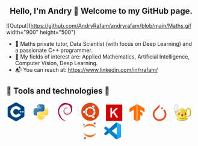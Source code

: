 <div align="center">
  <h2> Hello, I'm Andry 👋 Welcome to my GitHub page. </h2>
</div>

![Output](https://github.com/AndryRafam/andryrafam/blob/main/Maths.gif width="900" height="500")

  - 👋 Maths private tutor, Data Scientist (with focus on Deep Learning) and a passionate C++ programmer.
  - 👀 My fields of interest are: Applied Mathematics, Artificial Intelligence, Computer Vision, Deep Learning.
  - 📬 You can reach at: https://www.linkedin.com/in/rrafam/
  
<h2> 💽 Tools and technologies 💽 </h2>
<div align="center">
<img src="https://github.com/devicons/devicon/blob/master/icons/cplusplus/cplusplus-plain.svg" width="50" height="50"/> &nbsp&nbsp <img src="https://github.com/devicons/devicon/blob/master/icons/python/python-original.svg" width="50" height="50"/> &nbsp&nbsp <img src="https://github.com/devicons/devicon/blob/master/icons/debian/debian-plain.svg" width="50" height="50"/> &nbsp&nbsp <img src="https://github.com/devicons/devicon/blob/master/icons/ubuntu/ubuntu-plain.svg" width="50" height="50"/> &nbsp&nbsp <img src="https://github.com/AndryRafam/andryrafam/blob/main/Keras_logo.svg.png" width="45" height="45"/> &nbsp&nbsp <img src="https://github.com/devicons/devicon/blob/master/icons/tensorflow/tensorflow-original.svg" width="45" height="45"/> &nbsp&nbsp <img src="https://github.com/devicons/devicon/blob/master/icons/pytorch/pytorch-original.svg" width="45" height="45"/> &nbsp&nbsp <img src="https://github.com/AndryRafam/andryrafam/blob/main/geany.png" width="45" height="45"/> &nbsp&nbsp <img src="https://github.com/devicons/devicon/blob/master/icons/jupyter/jupyter-original.svg" width="45" height="45"> &nbsp&nbsp <img src="https://github.com/devicons/devicon/blob/master/icons/vscode/vscode-original.svg" width="45" height="45"/>
</div>
